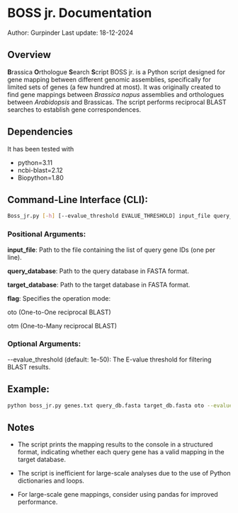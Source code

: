 # BOSS jr. Documentation
Author: Gurpinder 
Last update: 18-12-2024
## Overview
**B**rassica **O**rthologue **S**earch **S**cript
BOSS jr. is a Python script designed for gene mapping between different genomic assemblies, specifically for limited sets of genes (a few hundred at most). It was originally created to find gene mappings between *Brassica napus* assemblies and orthologues between *Arabidopsis* and Brassicas. The script performs reciprocal BLAST searches to establish gene correspondences.

## Dependencies
It has been tested with
- python=3.11
- ncbi-blast=2.12
- Biopython=1.80

## Command-Line Interface (CLI):
```bash
Boss_jr.py [-h] [--evalue_threshold EVALUE_THRESHOLD] input_file query_database target_database {oto,otm}
```
### Positional Arguments:

**input_file**: Path to the file containing the list of query gene IDs (one per line).

**query_database**: Path to the query database in FASTA format.

**target_database**: Path to the target database in FASTA format.

**flag**: Specifies the operation mode:

 oto (One-to-One reciprocal BLAST)
 
 otm (One-to-Many reciprocal BLAST)

### Optional Arguments:

--evalue_threshold (default: 1e-50): The E-value threshold for filtering BLAST results.

## Example:
```bash
python boss_jr.py genes.txt query_db.fasta target_db.fasta oto --evalue_threshold 1e-30
```

## Notes
- The script prints the mapping results to the console in a structured format, indicating whether each query gene has a valid mapping in the target database.
 
- The script is inefficient for large-scale analyses due to the use of Python dictionaries and loops.

- For large-scale gene mappings, consider using pandas for improved performance.
